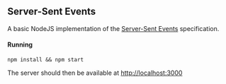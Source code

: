 ## Server-Sent Events

A basic NodeJS implementation of the [Server-Sent Events](http://www.w3.org/TR/eventsource/) specification.


#### Running
`npm install && npm start` 

The server should then be available at [http://localhost:3000](http://localhost:3000)